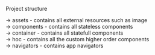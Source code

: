 Project structure

-> assets - contains all external resources such as image<br/>
-> components - contains all stateless components<br/>
-> container - contains all statefull components<br/>
-> hoc - contains all the custom higher order components<br/>
-> navigators - contains app navigators<br/>
